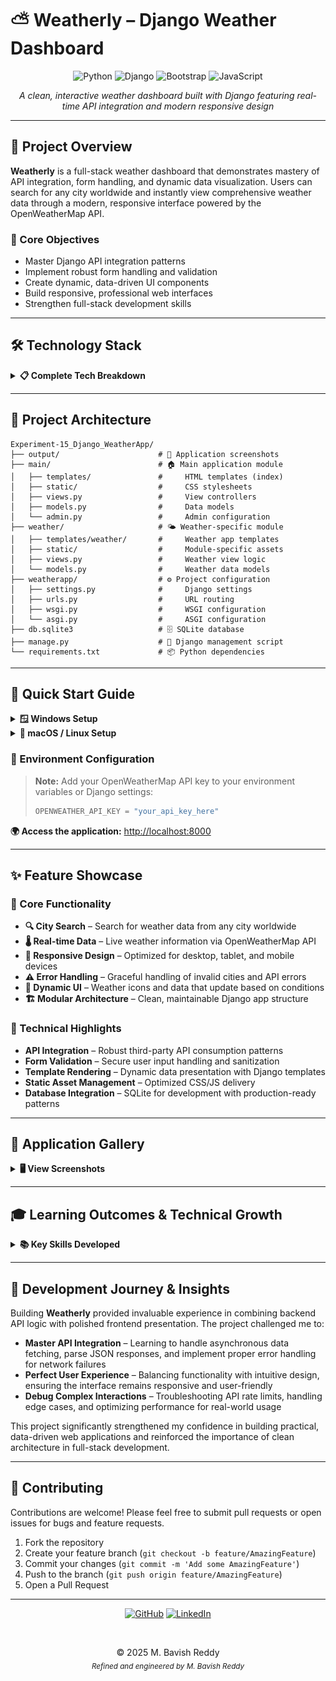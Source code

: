 # ⛅ Weatherly – Django Weather Dashboard

<div align="center">

![Python](https://img.shields.io/badge/Python-3776AB?style=for-the-badge&logo=python&logoColor=white)
![Django](https://img.shields.io/badge/Django-092E20?style=for-the-badge&logo=django&logoColor=white)
![Bootstrap](https://img.shields.io/badge/Bootstrap-563D7C?style=for-the-badge&logo=bootstrap&logoColor=white)
![JavaScript](https://img.shields.io/badge/JavaScript-F7DF1E?style=for-the-badge&logo=javascript&logoColor=black)

*A clean, interactive weather dashboard built with Django featuring real-time API integration and modern responsive design*

</div>

---

## 🎯 Project Overview

**Weatherly** is a full-stack weather dashboard that demonstrates mastery of API integration, form handling, and dynamic data visualization. Users can search for any city worldwide and instantly view comprehensive weather data through a modern, responsive interface powered by the OpenWeatherMap API.

### 🔑 Core Objectives
- Master Django API integration patterns
- Implement robust form handling and validation  
- Create dynamic, data-driven UI components
- Build responsive, professional web interfaces
- Strengthen full-stack development skills

---

## 🛠️ Technology Stack

<details>
<summary><strong>📋 Complete Tech Breakdown</strong></summary>

| Category | Technology | Purpose |
|----------|------------|---------|
| **Backend** | Python 3 | Core application language |
| **Framework** | Django | Web framework & ORM |
| **Frontend** | HTML5 & CSS3 | Template structure & styling |
| **UI Framework** | Bootstrap | Responsive design system |
| **Interactivity** | JavaScript (ES6+) | Form enhancements & UX |
| **API Integration** | OpenWeatherMap API | Real-time weather data |
| **Database** | SQLite | Development database |

</details>

---

## 📂 Project Architecture

```plaintext
Experiment-15_Django_WeatherApp/
├── output/                      # 📸 Application screenshots
├── main/                        # 🏠 Main application module
│   ├── templates/               #     HTML templates (index)
│   ├── static/                  #     CSS stylesheets
│   ├── views.py                 #     View controllers
│   ├── models.py                #     Data models
│   └── admin.py                 #     Admin configuration
├── weather/                     # 🌤️ Weather-specific module
│   ├── templates/weather/       #     Weather app templates
│   ├── static/                  #     Module-specific assets
│   ├── views.py                 #     Weather view logic
│   └── models.py                #     Weather data models
├── weatherapp/                  # ⚙️ Project configuration
│   ├── settings.py              #     Django settings
│   ├── urls.py                  #     URL routing
│   ├── wsgi.py                  #     WSGI configuration
│   └── asgi.py                  #     ASGI configuration
├── db.sqlite3                   # 🗄️ SQLite database
├── manage.py                    # 🔧 Django management script
└── requirements.txt             # 📦 Python dependencies
```

---

## 🚀 Quick Start Guide

<details>
<summary><strong>🪟 Windows Setup</strong></summary>

```powershell
# Clone and navigate to project
git clone <repository-url>
cd Experiment-15_Django_WeatherApp

# Create virtual environment
python -m venv venv
venv\Scripts\activate

# Install dependencies
pip install -r requirements.txt

# Database setup
python manage.py migrate

# Launch development server
python manage.py runserver
```

</details>

<details>
<summary><strong>🐧 macOS / Linux Setup</strong></summary>

```bash
# Clone and navigate to project
git clone <repository-url>
cd Experiment-15_Django_WeatherApp

# Create virtual environment
python3 -m venv venv
source venv/bin/activate

# Install dependencies
pip install -r requirements.txt

# Database setup
python manage.py migrate

# Launch development server
python manage.py runserver
```

</details>

### 🔐 Environment Configuration

> **Note:** Add your OpenWeatherMap API key to your environment variables or Django settings:
> ```python
> OPENWEATHER_API_KEY = "your_api_key_here"
> ```

**🌍 Access the application:** [http://localhost:8000](http://localhost:8000)

---

## ✨ Feature Showcase

### 🎯 Core Functionality
- **🔍 City Search** – Search for weather data from any city worldwide
- **🌡️ Real-time Data** – Live weather information via OpenWeatherMap API
- **📱 Responsive Design** – Optimized for desktop, tablet, and mobile devices
- **⚠️ Error Handling** – Graceful handling of invalid cities and API errors
- **🎨 Dynamic UI** – Weather icons and data that update based on conditions
- **🏗️ Modular Architecture** – Clean, maintainable Django app structure

### 🔧 Technical Highlights
- **API Integration** – Robust third-party API consumption patterns
- **Form Validation** – Secure user input handling and sanitization
- **Template Rendering** – Dynamic data presentation with Django templates
- **Static Asset Management** – Optimized CSS/JS delivery
- **Database Integration** – SQLite for development with production-ready patterns

---

## 📸 Application Gallery

<details>
<summary><strong>🖥️ View Screenshots</strong></summary>

![Home Page](output/Home.png)
*Main dashboard interface featuring the city search functionality with clean, modern design and intuitive user experience*

</details>

---

## 🎓 Learning Outcomes & Technical Growth

<details>
<summary><strong>📚 Key Skills Developed</strong></summary>

### Backend Development
- **API Integration** – Mastered third-party API consumption in Django
- **Error Handling** – Implemented robust exception handling for external services
- **Data Processing** – Learned to parse and transform API responses
- **Django Architecture** – Understood modular app design patterns

### Frontend Development  
- **Responsive Design** – Created mobile-first layouts with Bootstrap
- **Dynamic Content** – Implemented JavaScript for enhanced user interactions
- **Template Engineering** – Optimized Django template inheritance and context

### Professional Development
- **Code Organization** – Structured projects for maintainability and scalability
- **Documentation** – Created comprehensive project documentation
- **Version Control** – Applied Git best practices for feature development

</details>

---

## 🧠 Development Journey & Insights

Building **Weatherly** provided invaluable experience in combining backend API logic with polished frontend presentation. The project challenged me to:

- **Master API Integration** – Learning to handle asynchronous data fetching, parse JSON responses, and implement proper error handling for network failures
- **Perfect User Experience** – Balancing functionality with intuitive design, ensuring the interface remains responsive and user-friendly
- **Debug Complex Interactions** – Troubleshooting API rate limits, handling edge cases, and optimizing performance for real-world usage

This project significantly strengthened my confidence in building practical, data-driven web applications and reinforced the importance of clean architecture in full-stack development.


---

## 🤝 Contributing

Contributions are welcome! Please feel free to submit pull requests or open issues for bugs and feature requests.

1. Fork the repository
2. Create your feature branch (`git checkout -b feature/AmazingFeature`)
3. Commit your changes (`git commit -m 'Add some AmazingFeature'`)
4. Push to the branch (`git push origin feature/AmazingFeature`)
5. Open a Pull Request

---

<div align="center">

[![GitHub](https://img.shields.io/badge/-GitHub-181717?style=for-the-badge&logo=github)](https://github.com/bavish007)
[![LinkedIn](https://img.shields.io/badge/-LinkedIn-0A66C2?style=for-the-badge&logo=linkedin)](https://www.linkedin.com/in/bavishreddymuske)

<br/>

© 2025 M. Bavish Reddy  
<sub><i>*Refined and engineered by M. Bavish Reddy*</i></sub>

</div>
